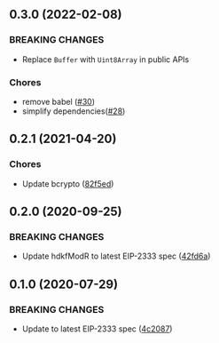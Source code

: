 ## 0.3.0 (2022-02-08)

### BREAKING CHANGES

- Replace `Buffer` with `Uint8Array` in public APIs
### Chores

- remove babel ([#30](https://github.com/ChainSafe/bls-hd-key/pull/30))
- simplify dependencies([#28](https://github.com/ChainSafe/bls-hd-key/pull/28))
## 0.2.1 (2021-04-20)

### Chores

- Update bcrypto ([82f5ed](https://github.com/chainsafe/bls-hd-key/commit/82f5ed))

## 0.2.0 (2020-09-25)

### BREAKING CHANGES

- Update hdkfModR to latest EIP-2333 spec ([42fd6a](https://github.com/chainsafe/bls-hd-key/commit/42fd6a))

## 0.1.0 (2020-07-29)

### BREAKING CHANGES

- Update to latest EIP-2333 spec ([4c2087](https://github.com/chainsafe/bls-hd-key/commit/4c2087))
